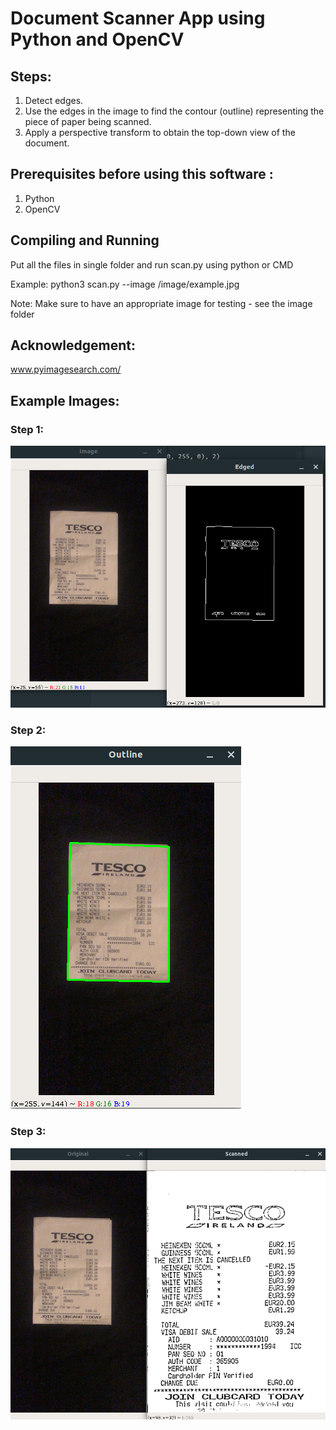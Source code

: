 # Document Scanner App using Python and OpenCV

## Steps:
1. Detect edges.
2. Use the edges in the image to find the contour (outline) representing the piece of paper being scanned.
3. Apply a perspective transform to obtain the top-down view of the document.

## Prerequisites before using this software :
1. Python
2. OpenCV

## Compiling and Running

Put all the files in single folder and run scan.py using python or CMD

Example: python3 scan.py --image /image/example.jpg

Note: Make sure to have an appropriate image for testing - see the image folder

## Acknowledgement:
www.pyimagesearch.com/

## Example Images:

### Step 1:
![Step 1](https://github.com/rishabhjain16/Document-Scanner-App---Python-and-OpenCV/blob/master/images/step1.png)


### Step 2:
![Step 2](https://github.com/rishabhjain16/Document-Scanner-App---Python-and-OpenCV/blob/master/images/step2.png)


### Step 3:
![Step 3](https://github.com/rishabhjain16/Document-Scanner-App---Python-and-OpenCV/blob/master/images/step3.png)
